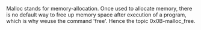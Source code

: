 Malloc stands for memory-allocation. Once used to allocate memory, there is no default way to free up memory space after execution of a program, which is why weuse the command 'free'. Hence the topic 0x0B-malloc_free.
